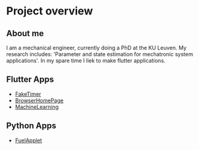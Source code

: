 # Project overview

## About me
I am a mechanical engineer, currently doing a PhD at the KU Leuven. My research includes: 'Parameter and state estimation for mechatronic system applications'.
In my spare time I liek to make flutter applications.

## Flutter Apps
- <a href="https://smeetsv10.github.io/FakeTimerWebApp/" target = "_blank"> FakeTimer </a>
- [BrowserHomePage](https://github.com/Smeetsv10/BrowserHomepage)
- [MachineLearning](https://smeetsv10.github.io/FlutterML/)

## Python Apps
- [FuelApplet](https://github.com/Smeetsv10/FuelApplet)


